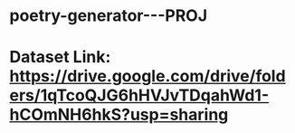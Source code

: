 # poetry-generator---PROJ

# Dataset Link: https://drive.google.com/drive/folders/1qTcoQJG6hHVJvTDqahWd1-hCOmNH6hkS?usp=sharing
